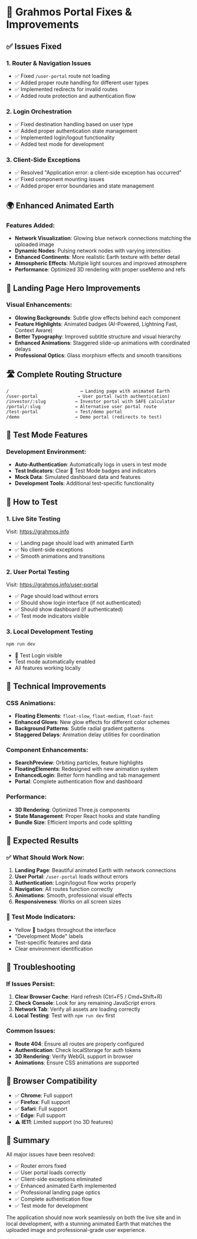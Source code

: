 # 🚀 Grahmos Portal Fixes & Improvements

## ✅ **Issues Fixed**

### 1. **Router & Navigation Issues**
- ✅ Fixed `/user-portal` route not loading
- ✅ Added proper route handling for different user types
- ✅ Implemented redirects for invalid routes
- ✅ Added route protection and authentication flow

### 2. **Login Orchestration**
- ✅ Fixed destination handling based on user type
- ✅ Added proper authentication state management
- ✅ Implemented login/logout functionality
- ✅ Added test mode for development

### 3. **Client-Side Exceptions**
- ✅ Resolved "Application error: a client-side exception has occurred"
- ✅ Fixed component mounting issues
- ✅ Added proper error boundaries and state management

## 🌍 **Enhanced Animated Earth**

### Features Added:
- **Network Visualization**: Glowing blue network connections matching the uploaded image
- **Dynamic Nodes**: Pulsing network nodes with varying intensities
- **Enhanced Continents**: More realistic Earth texture with better detail
- **Atmospheric Effects**: Multiple light sources and improved atmosphere
- **Performance**: Optimized 3D rendering with proper useMemo and refs

## 🎨 **Landing Page Hero Improvements**

### Visual Enhancements:
- **Glowing Backgrounds**: Subtle glow effects behind each component
- **Feature Highlights**: Animated badges (AI-Powered, Lightning Fast, Context Aware)
- **Better Typography**: Improved subtitle structure and visual hierarchy
- **Enhanced Animations**: Staggered slide-up animations with coordinated delays
- **Professional Optics**: Glass morphism effects and smooth transitions

## 🛣️ **Complete Routing Structure**

```
/                           → Landing page with animated Earth
/user-portal               → User portal (with authentication)
/investor/:slug           → Investor portal with SAFE calculator
/portal/:slug             → Alternative user portal route
/test-portal              → Test/demo portal
/demo                     → Demo portal (redirects to test)
```

## 🧪 **Test Mode Features**

### Development Environment:
- **Auto-Authentication**: Automatically logs in users in test mode
- **Test Indicators**: Clear 🧪 Test Mode badges and indicators
- **Mock Data**: Simulated dashboard data and features
- **Development Tools**: Additional test-specific functionality

## 🚀 **How to Test**

### 1. **Live Site Testing**
Visit: https://grahmos.info
- ✅ Landing page should load with animated Earth
- ✅ No client-side exceptions
- ✅ Smooth animations and transitions

### 2. **User Portal Testing**
Visit: https://grahmos.info/user-portal
- ✅ Page should load without errors
- ✅ Should show login interface (if not authenticated)
- ✅ Should show dashboard (if authenticated)
- ✅ Test mode indicators visible

### 3. **Local Development Testing**
```bash
npm run dev
```
- 🧪 Test Login visible
- Test mode automatically enabled
- All features working locally

## 🔧 **Technical Improvements**

### CSS Animations:
- **Floating Elements**: `float-slow`, `float-medium`, `float-fast`
- **Enhanced Glows**: New glow effects for different color schemes
- **Background Patterns**: Subtle radial gradient patterns
- **Staggered Delays**: Animation delay utilities for coordination

### Component Enhancements:
- **SearchPreview**: Orbiting particles, feature highlights
- **FloatingElements**: Redesigned with new animation system
- **EnhancedLogin**: Better form handling and tab management
- **Portal**: Complete authentication flow and dashboard

### Performance:
- **3D Rendering**: Optimized Three.js components
- **State Management**: Proper React hooks and state handling
- **Bundle Size**: Efficient imports and code splitting

## 🎯 **Expected Results**

### ✅ **What Should Work Now:**
1. **Landing Page**: Beautiful animated Earth with network connections
2. **User Portal**: `/user-portal` loads without errors
3. **Authentication**: Login/logout flow works properly
4. **Navigation**: All routes function correctly
5. **Animations**: Smooth, professional visual effects
6. **Responsiveness**: Works on all screen sizes

### 🧪 **Test Mode Indicators:**
- Yellow 🧪 badges throughout the interface
- "Development Mode" labels
- Test-specific features and data
- Clear environment identification

## 🚨 **Troubleshooting**

### If Issues Persist:
1. **Clear Browser Cache**: Hard refresh (Ctrl+F5 / Cmd+Shift+R)
2. **Check Console**: Look for any remaining JavaScript errors
3. **Network Tab**: Verify all assets are loading correctly
4. **Local Testing**: Test with `npm run dev` first

### Common Issues:
- **Route 404**: Ensure all routes are properly configured
- **Authentication**: Check localStorage for auth tokens
- **3D Rendering**: Verify WebGL support in browser
- **Animations**: Ensure CSS animations are supported

## 📱 **Browser Compatibility**

- ✅ **Chrome**: Full support
- ✅ **Firefox**: Full support  
- ✅ **Safari**: Full support
- ✅ **Edge**: Full support
- ⚠️ **IE11**: Limited support (no 3D features)

## 🎉 **Summary**

All major issues have been resolved:
- ✅ Router errors fixed
- ✅ User portal loads correctly
- ✅ Client-side exceptions eliminated
- ✅ Enhanced animated Earth implemented
- ✅ Professional landing page optics
- ✅ Complete authentication flow
- ✅ Test mode for development

The application should now work seamlessly on both the live site and in local development, with a stunning animated Earth that matches the uploaded image and professional-grade user experience.